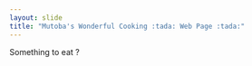 ```yaml
---
layout: slide
title: "Mutoba's Wonderful Cooking :tada: Web Page :tada:" 
---
```


Something to eat ?
